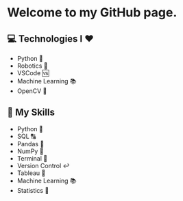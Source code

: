 <h1>Welcome to my GitHub page.</h1>

## :computer: Technologies I :heart:
* Python :snake:
* Robotics :rocket:
* VSCode :vs:
* Machine Learning :books:
* OpenCV :eyes:

## :closed_book: My Skills
* Python :snake:
* SQL :capital_abcd:
* Pandas :panda_face:
* NumPy :1234:
* Terminal :white_square_button:
* Version Control :leftwards_arrow_with_hook:
* Tableau :signal_strength:
* Machine Learning :books:
* Statistics :repeat_one:



